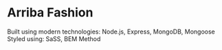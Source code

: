 # Arriba Fashion

Built using modern technologies: Node.js, Express, MongoDB, Mongoose
Styled using: SaSS, BEM Method